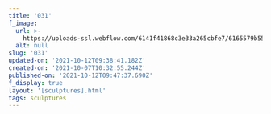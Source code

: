 ```yaml
---
title: '031'
f_image:
  url: >-
    https://uploads-ssl.webflow.com/6141f41868c3e33a265cbfe7/6165579b559bab2ac106d6c7_031.jpg
  alt: null
slug: '031'
updated-on: '2021-10-12T09:38:41.182Z'
created-on: '2021-10-07T10:32:55.244Z'
published-on: '2021-10-12T09:47:37.690Z'
f_display: true
layout: '[sculptures].html'
tags: sculptures
---
```



